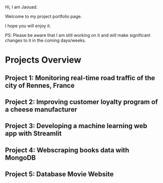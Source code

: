 Hi, I am Jaouad.

Welcome to my project portfolio page.

I hope you will enjoy it.

PS: Please be aware that I am still working on it and will make significant changes to it in the coming days/weeks.

# Projects Overview

## Project 1: Monitoring real-time road traffic of the city of Rennes, France
## Project 2: Improving customer loyalty program of a cheese manufacturer
## Project 3: Developing a machine learning web app with Streamlit
## Project 4: Webscraping books data with MongoDB
## Project 5: Database Movie Website




